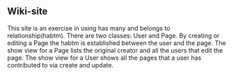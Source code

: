 ## Wiki-site

This site is an exercise in using has many and belongs to relationship(habtm).  There are two classes: User and Page. By creating or editing a Page the habtm is established between the user and the page. The show view for a Page lists the original creator and all the users that edit the page. The show view for a User shows all the pages that a user has contributed to via create and update.

